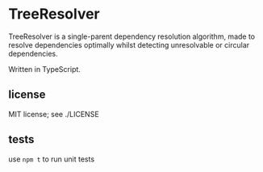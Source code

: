 # TreeResolver

TreeResolver is a single-parent dependency resolution algorithm, made to resolve dependencies optimally whilst detecting unresolvable or circular dependencies.

Written in TypeScript.

## license

MIT license; see ./LICENSE

## tests

use `npm t` to run unit tests